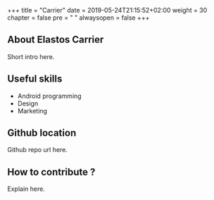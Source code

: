 +++
title = "Carrier"
date = 2019-05-24T21:15:52+02:00
weight = 30
chapter = false
pre = "<i class='fa ela-page'></i> "
alwaysopen = false
+++

## About Elastos Carrier

Short intro here.

## Useful skills

* Android programming
* Design
* Marketing

## Github location

Github repo url here.

## How to contribute ?

Explain here.
